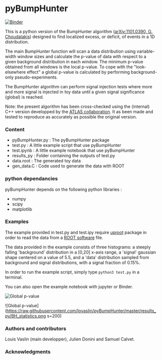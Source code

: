 # pyBumpHunter

[![Binder](https://mybinder.org/badge_logo.svg)](https://mybinder.org/v2/gh/lovaslin/pyBumpHunter/master)

This is a python version of the BumpHunter algorithm ([arXiv:1101.0390, G. Choudalakis](https://arxiv.org/abs/1101.0390)) designed to find localized excess, or deficit, of events in a 1D distribution.

The main BumpHunter function will scan a data distribution using variable-width window sizes and calculate the p-value of data with respect to a given background distribution in each window. The minimum p-value obtained from all windows is the local p-value. To cope with the "look-elsewhere effect" a global p-value is calculated by performing background-only pseudo-experiments.

The BumpHunter algorithm can perform signal injection tests where more and more signal is injected in toy data until a given signal significance (global) is reached.

Note: the present algorithm has been cross-checked using the (internal) C++ version developped by the [ATLAS collaboration](https://atlas.cern/). It as been made and tested to reproduce as accurately as possible the original version.

### Content

* pyBumpHunter.py : The pyBumpHunter package
* test.py : A little example script that use pyBumpHunter
* test.ipynb : A little example notebook that use pyBumpHunter
* results_py : Folder containing the outputs of test.py
* data.root  : The generated toy data
* gen_data.C : Code used to generate the data with ROOT

### python dependancies

pyBumpHunter depends on the following python libraries :

* numpy
* scipy
* matplotlib

### Examples

The example provided in test.py and test.ipy require [uproot](https://github.com/scikit-hep/uproot) package in order to read the data from a [ROOT software](https://root.cern.ch/) file.

The data provided in the example consists of three histograms: a steeply falling 'background' distribution in a [0,20] x-axis range, a 'signal' gaussian shape centered on a value of 5.5, and a 'data' distribution sampled from background and signal distributions, with a signal fraction of 0.15%.

In order to run the example script, simply type `python3 test.py` in a terminal.

You can also open the example notebook with jupyter or Binder.


![Global p-value](https://raw.githubusercontent.com/lovaslin/pyBumpHunter/master/results_py/BH_statistics.png)

![Global p-value](https://raw.githubusercontent.com/lovaslin/pyBumpHunter/master/results_py/BH_statistics.png s=200)



### Authors and contributors

Louis Vaslin (main developper), Julien Donini and Samuel Calvet.

### Acknowledgments